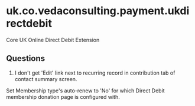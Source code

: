 uk.co.vedaconsulting.payment.ukdirectdebit
==========================================

Core UK Online Direct Debit Extension

## Questions

1. I don't get 'Edit' link next to recurring record in contribution tab of contact summary screen.

  Set Membership type's auto-renew to 'No' for which Direct Debit membership donation page is configured with. 